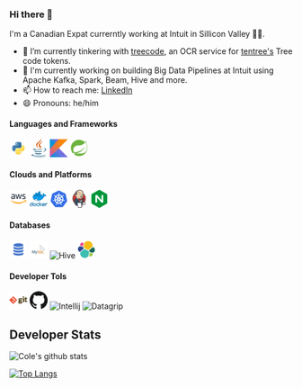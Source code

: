 ### Hi there 👋


I'm a Canadian Expat currerntly working at Intuit in Sillicon Valley 👨‍💻.

- 🔭 I’m currently tinkering with [treecode](https://github.com/cmackenzie1/treecode), an OCR service for [tentree's](https://tentree.com) Tree code tokens.
- 🔨 I'm currently working on building Big Data Pipelines at Intuit using Apache Kafka, Spark, Beam, Hive and more.
- 📫 How to reach me: [LinkedIn](https://linkedin.com/in/cole-mackenzie)
- 😄 Pronouns: he/him

#### Languages and Frameworks
<p align="left">
<img alt="Python" width="32px" src="https://raw.githubusercontent.com/github/explore/80688e429a7d4ef2fca1e82350fe8e3517d3494d/topics/python/python.png" />
<img alt="Java" width="32px" src="https://raw.githubusercontent.com/github/explore/80688e429a7d4ef2fca1e82350fe8e3517d3494d/topics/java/java.png" />
<img alt="Kotlin" width="32px" src="https://raw.githubusercontent.com/github/explore/80688e429a7d4ef2fca1e82350fe8e3517d3494d/topics/kotlin/kotlin.png" />
<img alt="Spring" width="32px" src="https://raw.githubusercontent.com/github/explore/70eccce2b1618a3f84296e11ff86d368cac91d46/topics/spring/spring.png"/>
</p>

#### Clouds and Platforms
<p align="left">
<img alt="AWS" width="32px" src="https://raw.githubusercontent.com/github/explore/70eccce2b1618a3f84296e11ff86d368cac91d46/topics/aws/aws.png"/> 
<img alt="Docker" width="32px" src="https://raw.githubusercontent.com/github/explore/70eccce2b1618a3f84296e11ff86d368cac91d46/topics/docker/docker.png"/> 
<img alt="K8s" width="32px" src="https://raw.githubusercontent.com/github/explore/70eccce2b1618a3f84296e11ff86d368cac91d46/topics/kubernetes/kubernetes.png"/>
<img alt="Jenkins" width="32px" src="https://raw.githubusercontent.com/github/explore/70eccce2b1618a3f84296e11ff86d368cac91d46/topics/jenkins/jenkins.png"/>
<img alt="Nginx" width="32px" src="https://raw.githubusercontent.com/github/explore/70eccce2b1618a3f84296e11ff86d368cac91d46/topics/nginx/nginx.png"/>
</p>

#### Databases
<p align="left">
<img alt="SQL" width="32px" src="https://raw.githubusercontent.com/github/explore/80688e429a7d4ef2fca1e82350fe8e3517d3494d/topics/sql/sql.png" />
<img alt="MySQL" width="32px" src="https://raw.githubusercontent.com/github/explore/80688e429a7d4ef2fca1e82350fe8e3517d3494d/topics/mysql/mysql.png" />
<img alt="Hive" width="32px" src="https://upload.wikimedia.org/wikipedia/commons/b/bb/Apache_Hive_logo.svg" />
<img alt="Elasticsearch" width="32px" src="https://raw.githubusercontent.com/github/explore/70eccce2b1618a3f84296e11ff86d368cac91d46/topics/elasticsearch/elasticsearch.png" />
</p>

#### Developer Tols
<p align="left">
<img alt="Git" width="32px" src="https://raw.githubusercontent.com/github/explore/80688e429a7d4ef2fca1e82350fe8e3517d3494d/topics/git/git.png" />
<img alt="GitHub" width="32px" src="https://raw.githubusercontent.com/github/explore/78df643247d429f6cc873026c0622819ad797942/topics/github/github.png" />
<img alt="Intellij" width="32px" src="https://cdn.iconscout.com/icon/free/png-512/intellij-idea-569199.png" />
<img alt="Datagrip" width="32px" src="https://resources.jetbrains.com/storage/products/datagrip/img/meta/datagrip_logo_300x300.png" />
</p>

## Developer Stats

![Cole's github stats](https://github-readme-stats.vercel.app/api?username=cmackenzie1&show_icons=true)


[![Top Langs](https://github-readme-stats.vercel.app/api/top-langs/?username=cmackenzie1&hide=html,jupyter%20notebook)](https://github.com/anuraghazra/github-readme-stats)



<!--
**cmackenzie1/cmackenzie1** is a ✨ _special_ ✨ repository because its `README.md` (this file) appears on your GitHub profile.

Here are some ideas to get you started:

- 🔭 I’m currently working on ...
- 🌱 I’m currently learning ...
- 👯 I’m looking to collaborate on ...
- 🤔 I’m looking for help with ...
- 💬 Ask me about ...
 ...
- 😄 Pronouns: ...
- ⚡ Fun fact: ...
-->
